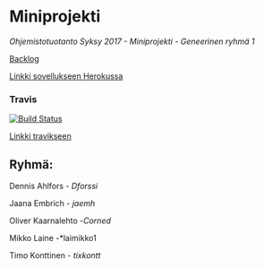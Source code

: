 # Miniprojekti
_Ohjemistotuotanto Syksy 2017 - Miniprojekti - Geneerinen ryhmä 1_

[Backlog](https://docs.google.com/spreadsheets/d/1J0VOMOy0Ss3T3Ywq5ZDuwMiCbGqYshBwwUBn-Ye1sZk/edit?usp=sharing)

[Linkki sovellukseen Herokussa](http://miniprojekti.herokuapp.com/)

### Travis

[![Build Status](https://travis-ci.org/Dforssi/Miniprojekti.svg?branch=master)](https://travis-ci.org/Dforssi/Miniprojekti)

[Linkki travikseen](https://travis-ci.org/Dforssi/Miniprojekti)




## Ryhmä:
Dennis Ahlfors - *Dforssi*

Jaana Embrich - *jaemh*

Oliver Kaarnalehto -*Corned*

Mikko Laine -*laimikko1

Timo Konttinen - *tixkontt*


